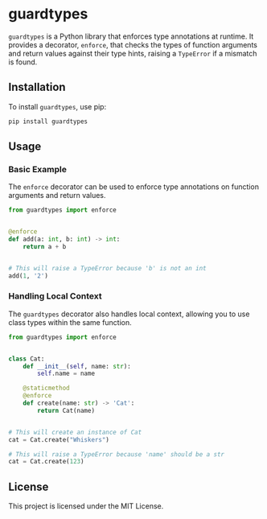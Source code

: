 # guardtypes

`guardtypes` is a Python library that enforces type annotations at runtime. It provides a decorator, `enforce`, that checks the types of function arguments and return values against their type hints, raising a `TypeError` if a mismatch is found.

## Installation

To install `guardtypes`, use pip:

```sh
pip install guardtypes
```

## Usage

### Basic Example

The `enforce` decorator can be used to enforce type annotations on function arguments and return values.

```python
from guardtypes import enforce


@enforce
def add(a: int, b: int) -> int:
    return a + b


# This will raise a TypeError because 'b' is not an int
add(1, '2')
```

### Handling Local Context

The `guardtypes` decorator also handles local context, allowing you to use class types within the same function.

```python
from guardtypes import enforce


class Cat:
    def __init__(self, name: str):
        self.name = name

    @staticmethod
    @enforce
    def create(name: str) -> 'Cat':
        return Cat(name)


# This will create an instance of Cat
cat = Cat.create("Whiskers")

# This will raise a TypeError because 'name' should be a str
cat = Cat.create(123)
```

## License

This project is licensed under the MIT License.
